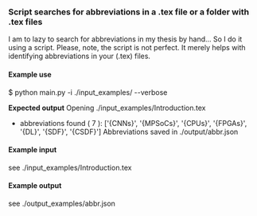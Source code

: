 ### Script searches for abbreviations in a .tex file or a folder with .tex files

I am to lazy to search for abbreviations in my thesis by hand... So I do it using a script. Please, note, the script is not perfect. It merely helps with identifying abbreviations in your (.tex) files.

#### Example use
$ python main.py -i ./input_examples/ --verbose

**Expected output**
Opening ./input_examples/Introduction.tex
  - abbreviations found ( 7 ): ['{CNNs}', '{MPSoCs}', '{CPUs}', '{FPGAs}', '{DL}', '{SDF}', '{CSDF}']
Abbreviations saved in ./output/abbr.json

#### Example input
see ./input_examples/Introduction.tex

#### Example output
see ./output_examples/abbr.json